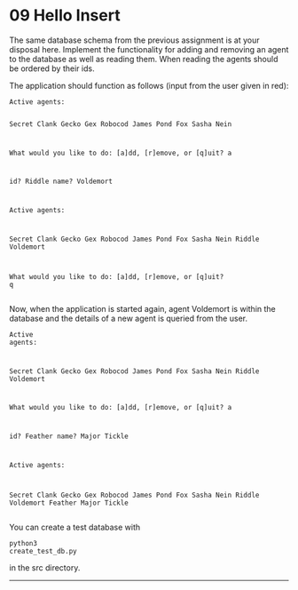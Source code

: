 
# 09 Hello Insert

<p>The same database schema from the previous assignment is at your disposal here.
Implement the functionality for adding and removing an agent to the database as well as reading them.
When reading the agents should be ordered by their ids.</p><p>The
application should function as follows (input from the user given in red):</p><div class="gatsby-highlight" data-language="rest"><pre class="language-rest"><code class="language-rest">Active agents:

Secret	Clank
Gecko	Gex
Robocod	James Pond
Fox	Sasha Nein

What would you like to do: [a]dd, [r]emove, or [q]uit? a

id? Riddle
name? Voldemort

Active agents:

Secret	Clank
Gecko	Gex
Robocod	James Pond
Fox	Sasha Nein
Riddle	Voldemort

What would you like to do: [a]dd, [r]emove, or [q]uit? q</code></pre></div><p>Now, when the application is started again, agent Voldemort is within the database and the details of a new agent is queried from the user.</p><div class="gatsby-highlight" data-language="rest"><pre class="language-rest"><code class="language-rest">Active agents:

Secret	Clank
Gecko	Gex
Robocod	James Pond
Fox	Sasha Nein
Riddle	Voldemort

What would you like to do: [a]dd, [r]emove, or [q]uit? a

id? Feather
name? Major Tickle

Active agents:

Secret	Clank
Gecko	Gex
Robocod	James Pond
Fox	Sasha Nein
Riddle	Voldemort
Feather	Major Tickle</code></pre></div><p>You can create a test database with</p><div class="gatsby-highlight" data-language="shell"><pre class="language-shell"><code class="language-shell">python3 create_test_db.py</code></pre></div><p>in the src directory.</p>

---

